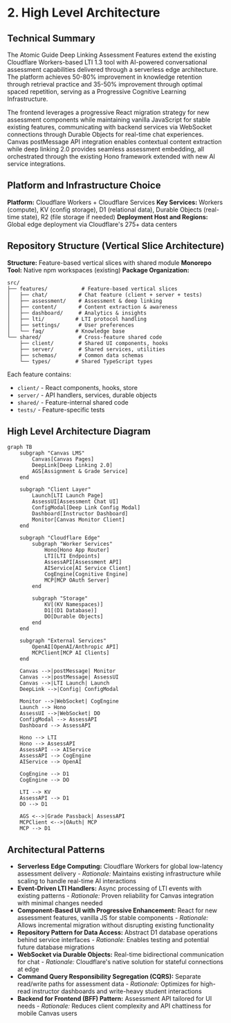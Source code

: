 # 2. High Level Architecture

## Technical Summary

The Atomic Guide Deep Linking Assessment Features extend the existing Cloudflare Workers-based LTI 1.3 tool with AI-powered conversational assessment capabilities delivered through a serverless edge architecture. The platform achieves 50-80% improvement in knowledge retention through retrieval practice and 35-50% improvement through optimal spaced repetition, serving as a Progressive Cognitive Learning Infrastructure.

The frontend leverages a progressive React migration strategy for new assessment components while maintaining vanilla JavaScript for stable existing features, communicating with backend services via WebSocket connections through Durable Objects for real-time chat experiences. Canvas postMessage API integration enables contextual content extraction while deep linking 2.0 provides seamless assessment embedding, all orchestrated through the existing Hono framework extended with new AI service integrations.

## Platform and Infrastructure Choice

**Platform:** Cloudflare Workers + Cloudflare Services
**Key Services:** Workers (compute), KV (config storage), D1 (relational data), Durable Objects (real-time state), R2 (file storage if needed)
**Deployment Host and Regions:** Global edge deployment via Cloudflare's 275+ data centers

## Repository Structure (Vertical Slice Architecture)

**Structure:** Feature-based vertical slices with shared module
**Monorepo Tool:** Native npm workspaces (existing)
**Package Organization:**

```
src/
├── features/           # Feature-based vertical slices
│   ├── chat/          # Chat feature (client + server + tests)
│   ├── assessment/    # Assessment & deep linking
│   ├── content/       # Content extraction & awareness
│   ├── dashboard/     # Analytics & insights
│   ├── lti/          # LTI protocol handling
│   ├── settings/      # User preferences
│   └── faq/          # Knowledge base
└── shared/            # Cross-feature shared code
    ├── client/        # Shared UI components, hooks
    ├── server/        # Shared services, utilities
    ├── schemas/       # Common data schemas
    └── types/        # Shared TypeScript types
```

Each feature contains:

- `client/` - React components, hooks, store
- `server/` - API handlers, services, durable objects
- `shared/` - Feature-internal shared code
- `tests/` - Feature-specific tests

## High Level Architecture Diagram

```mermaid
graph TB
    subgraph "Canvas LMS"
        Canvas[Canvas Pages]
        DeepLink[Deep Linking 2.0]
        AGS[Assignment & Grade Service]
    end

    subgraph "Client Layer"
        Launch[LTI Launch Page]
        AssessUI[Assessment Chat UI]
        ConfigModal[Deep Link Config Modal]
        Dashboard[Instructor Dashboard]
        Monitor[Canvas Monitor Client]
    end

    subgraph "Cloudflare Edge"
        subgraph "Worker Services"
            Hono[Hono App Router]
            LTI[LTI Endpoints]
            AssessAPI[Assessment API]
            AIService[AI Service Client]
            CogEngine[Cognitive Engine]
            MCP[MCP OAuth Server]
        end

        subgraph "Storage"
            KV[(KV Namespaces)]
            D1[(D1 Database)]
            DO[Durable Objects]
        end
    end

    subgraph "External Services"
        OpenAI[OpenAI/Anthropic API]
        MCPClient[MCP AI Clients]
    end

    Canvas -->|postMessage| Monitor
    Canvas -->|postMessage| AssessUI
    Canvas -->|LTI Launch| Launch
    DeepLink -->|Config| ConfigModal

    Monitor -->|WebSocket| CogEngine
    Launch --> Hono
    AssessUI -->|WebSocket| DO
    ConfigModal --> AssessAPI
    Dashboard --> AssessAPI

    Hono --> LTI
    Hono --> AssessAPI
    AssessAPI --> AIService
    AssessAPI --> CogEngine
    AIService --> OpenAI

    CogEngine --> D1
    CogEngine --> DO

    LTI --> KV
    AssessAPI --> D1
    DO --> D1

    AGS <-->|Grade Passback| AssessAPI
    MCPClient <-->|OAuth| MCP
    MCP --> D1
```

## Architectural Patterns

- **Serverless Edge Computing:** Cloudflare Workers for global low-latency assessment delivery - _Rationale:_ Maintains existing infrastructure while scaling to handle real-time AI interactions
- **Event-Driven LTI Handlers:** Async processing of LTI events with existing patterns - _Rationale:_ Proven reliability for Canvas integration with minimal changes needed
- **Component-Based UI with Progressive Enhancement:** React for new assessment features, vanilla JS for stable components - _Rationale:_ Allows incremental migration without disrupting existing functionality
- **Repository Pattern for Data Access:** Abstract D1 database operations behind service interfaces - _Rationale:_ Enables testing and potential future database migrations
- **WebSocket via Durable Objects:** Real-time bidirectional communication for chat - _Rationale:_ Cloudflare's native solution for stateful connections at edge
- **Command Query Responsibility Segregation (CQRS):** Separate read/write paths for assessment data - _Rationale:_ Optimizes for high-read instructor dashboards and write-heavy student interactions
- **Backend for Frontend (BFF) Pattern:** Assessment API tailored for UI needs - _Rationale:_ Reduces client complexity and API chattiness for mobile Canvas users
